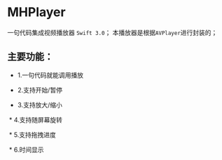# MHPlayer
一句代码集成视频播放器 `Swift 3.0`；
本播放器是根据`AVPlayer`进行封装的；


## 主要功能：
  * 1.一句代码就能调用播放

  * 2.支持开始/暂停

  * 3.支持放大/缩小
  
  * 4.支持随屏幕旋转
  
  * 5.支持拖拽进度
  
  * 6.时间显示
